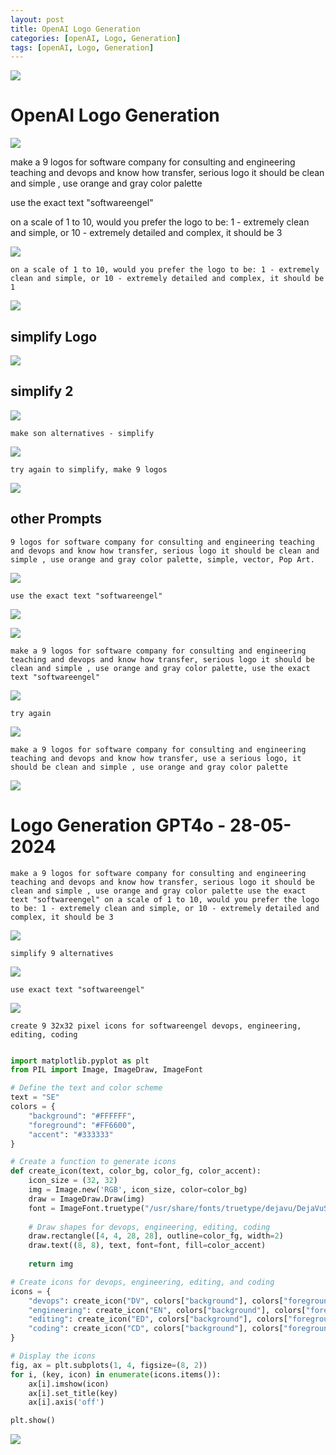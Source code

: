 ```yaml
---
layout: post
title: OpenAI Logo Generation 
categories: [openAI, Logo, Generation]
tags: [openAI, Logo, Generation]
---
```

![](../pics/2024-02-08-logo-generation_image_1.png)

# OpenAI Logo Generation 

![](../pics/2024-02-08-logo-generation_image_2.png)

make a 9 logos for software company for consulting and engineering teaching and devops and know how transfer, serious logo it should be clean and simple , use orange and gray color palette

use the exact text "softwareengel"

on a scale of 1 to 10, would you prefer the logo to be:
1 - extremely clean and simple, or
10 - extremely detailed and complex, it should be 3

![](../pics/2b5e5056-8d3f-4fbf-ab9b-37413a136f69.webp)


```
on a scale of 1 to 10, would you prefer the logo to be: 1 - extremely clean and simple, or 10 - extremely detailed and complex, it should be 1
```

![](../pics/e1840d70-b4f2-47b4-bc95-6324875affc1.webp)
## simplify Logo 

![](../pics/2024-02-08-logo-generation_image_3.png)


## simplify 2
![](../pics/image-1.png)

```
make son alternatives - simplify
```

![](../pics/1e6667dd-4896-4f4b-a720-2f0959f129d2.webp)
```
try again to simplify, make 9 logos
```
![](../pics/9d3c5321-2ab3-46a6-b249-be62d4ef8274.webp)

## other Prompts
```
9 logos for software company for consulting and engineering teaching and devops and know how transfer, serious logo it should be clean and simple , use orange and gray color palette, simple, vector, Pop Art.
```
![](../pics/5714d24e-6d69-4962-9739-1d1b5dcccaed.webp)

```
use the exact text "softwareengel"
```
![](../pics/DALL·E%202024-05-28%2013.57.14%20-%20Design%20a%20series%20of%209%20logos%20for%20a%20company%20named%20softwareengel%20,%20specializing%20in%20software%20consulting%20and%20engineering%20teaching,%20with%20a%20focus%20on%20DevOps%20a.webp)

![](../pics/DALL·E%202024-05-28%2013.57.51%20-%20Design%20a%20series%20of%209%20logos%20for%20a%20company%20named%20softwareengel%20,%20specializing%20in%20software%20consulting%20and%20engineering%20teaching,%20with%20a%20focus%20on%20DevOps%20a.webp)


```
make a 9 logos for software company for consulting and engineering teaching and devops and know how transfer, serious logo it should be clean and simple , use orange and gray color palette, use the exact text "softwareengel"
```
![](../pics/eca3f910-492f-4ede-95d5-eaf62d7936c8.webp)
```
try again
```
![](../pics/5b5566b6-2f92-45c7-a1f8-9db493baa293.webp)


```
make a 9 logos for software company for consulting and engineering teaching and devops and know how transfer, use a serious logo, it should be clean and simple , use orange and gray color palette
```

![](../pics/514cafe4-09ec-432c-96d5-5b3f034ad7b0.webp)

# Logo  Generation GPT4o - 28-05-2024

```
make a 9 logos for software company for consulting and engineering teaching and devops and know how transfer, serious logo it should be clean and simple , use orange and gray color palette use the exact text "softwareengel" on a scale of 1 to 10, would you prefer the logo to be: 1 - extremely clean and simple, or 10 - extremely detailed and complex, it should be 3
```

![](../pics/DALL·E%202024-05-28%2013.43.10%20-%20Create%209%20logos%20for%20a%20software%20company%20named%20'softwareengel'%20specializing%20in%20consulting,%20engineering%20teaching,%20DevOps,%20and%20knowledge%20transfer.%20The%20logo.webp)

```
simplify 9 alternatives
```

![](../pics/0b607dec-9be1-4e30-a6fa-8dad60a8e8f1.webp)

```
use exact text "softwareengel"
```

![](../pics/dcd51800-7860-4b83-8ab7-4c5632640a2e.webp)

``` 
create 9 32x32 pixel icons for softwareengel devops, engineering, editing, coding
```

``` python 

import matplotlib.pyplot as plt
from PIL import Image, ImageDraw, ImageFont

# Define the text and color scheme
text = "SE"
colors = {
    "background": "#FFFFFF",
    "foreground": "#FF6600",
    "accent": "#333333"
}

# Create a function to generate icons
def create_icon(text, color_bg, color_fg, color_accent):
    icon_size = (32, 32)
    img = Image.new('RGB', icon_size, color=color_bg)
    draw = ImageDraw.Draw(img)
    font = ImageFont.truetype("/usr/share/fonts/truetype/dejavu/DejaVuSans-Bold.ttf", 14)
    
    # Draw shapes for devops, engineering, editing, coding
    draw.rectangle([4, 4, 28, 28], outline=color_fg, width=2)
    draw.text((8, 8), text, font=font, fill=color_accent)
    
    return img

# Create icons for devops, engineering, editing, and coding
icons = {
    "devops": create_icon("DV", colors["background"], colors["foreground"], colors["accent"]),
    "engineering": create_icon("EN", colors["background"], colors["foreground"], colors["accent"]),
    "editing": create_icon("ED", colors["background"], colors["foreground"], colors["accent"]),
    "coding": create_icon("CD", colors["background"], colors["foreground"], colors["accent"])
}

# Display the icons
fig, ax = plt.subplots(1, 4, figsize=(8, 2))
for i, (key, icon) in enumerate(icons.items()):
    ax[i].imshow(icon)
    ax[i].set_title(key)
    ax[i].axis('off')

plt.show()

```

![](../pics/Pasted%20image%2020240528135055.png)


